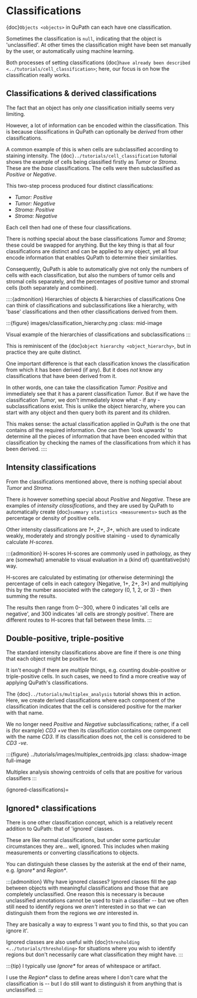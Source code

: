 # Classifications

{doc}`Objects <objects>` in QuPath can each have one classification.

Sometimes the classification is `null`, indicating that the object is 'unclassified'.
At other times the classification might have been set manually by the user, or automatically using machine learning.

Both processes of setting classifications {doc}`have already been described <../tutorials/cell_classification>`; here, our focus is on how the classification really works.

## Classifications & derived classifications

The fact that an object has only *one* classification initially seems very limiting.

However, a lot of information can be encoded within the classification.
This is because classifications in QuPath can optionally be *derived* from other classifications.

A common example of this is when cells are subclassified according to staining intensity.
The {doc}`../tutorials/cell_classification` tutorial shows the example of cells being classified firstly as *Tumor* or *Stroma*.
These are the *base* classifications.
The cells were then subclassified as *Positive* or *Negative*.

This two-step process produced four distinct classifications:

- *Tumor: Positive*
- *Tumor: Negative*
- *Stroma: Positive*
- *Stroma: Negative*

Each cell then had one of these four classifications.

There is nothing special about the base classifications *Tumor* and *Stroma*; these could be swapped for anything.
But the key thing is that all four classifications are distinct and can be applied to any object, yet all four encode information that enables QuPath to determine their similarities.

Consequently, QuPath is able to automatically give not only the numbers of cells with each classification, but also the numbers of tumor cells and stromal cells separately, and the percentages of positive tumor and stromal cells (both separately and combined).

::::{admonition} Hierarchies of objects & hierarchies of classifications
One can think of classifications and subclassifications like a hierarchy, with 'base' classifications and then other classifications derived from them.

:::{figure} images/classification_hierarchy.png
:class: mid-image

Visual example of the hierarchies of classifications and subclassifications
:::

This is reminiscent of the {doc}`object hierarchy <object_hierarchy>`, but in practice they are quite distinct.

One important difference is that each classification knows the classification from which it has been derived (if any).
But it does *not* know any classifications that have been derived from it.

In other words, one can take the classification *Tumor: Positive* and immediately see that it has a parent classification *Tumor*.
But if we have the classification *Tumor*, we don't immediately know what - if any - subclassifications exist.
This is unlike the object hierarchy, where you can start with any object and then query both its parent and its children.

This makes sense: the actual classification applied in QuPath is the one that contains *all* the required information.
One can then 'look upwards' to determine all the pieces of information that have been encoded within that classification by checking the names of the classifications from which it has been derived.
::::

## Intensity classifications

From the classifications mentioned above, there is nothing special about *Tumor* and *Stroma*.

There *is* however something special about *Positive* and *Negative*.
These are examples of *intensity classifications*, and they are used by QuPath to automatically create {doc}`summary statistics <measurements>` such as the percentage or density of positive cells.

Other intensity classifications are *1+*, *2+*, *3+*, which are used to indicate weakly, moderately and strongly positive staining - used to dynamically calculate *H-scores*.

:::{admonition} H-scores
H-scores are commonly used in pathology, as they are (somewhat) amenable to visual evaluation in a (kind of) quantitative(ish) way.

H-scores are calculated by estimating (or otherwise determining) the percentage of cells in each category (Negative, 1+, 2+, 3+) and multiplying this by the number associated with the category (0, 1, 2, or 3) - then summing the results.

The results then range from 0--300, where 0 indicates 'all cells are negative', and 300 indicates 'all cells are strongly positive'.
There are different routes to H-scores that fall between these limits.
:::

## Double-positive, triple-positive

The standard intensity classifications above are fine if there is *one* thing that each object might be positive for.

It isn't enough if there are *multiple* things, e.g. counting double-positive or triple-positive cells.
In such cases, we need to find a more creative way of applying QuPath's classifications.

The {doc}`../tutorials/multiplex_analysis` tutorial shows this in action.
Here, we create derived classifications where each component of the classification indicates that the cell is considered positive for the marker with that name.

We no longer need *Positive* and *Negative* subclassifications; rather, if a cell is (for example) *CD3 +ve* then its classification contains one component with the name *CD3*.
If its classification does not, the cell is considered to be *CD3 -ve*.

:::{figure} ../tutorials/images/multiplex_centroids.jpg
:class: shadow-image full-image

Multiplex analysis showing centroids of cells that are positive for various classifiers
:::

<!-- todo: update screenie -->

(ignored-classifications)=
## Ignored\* classifications

There is one other classification concept, which is a relatively recent addition to QuPath: that of 'ignored' classes.

These are like normal classifications, but under some particular circumstances they are... well, ignored.
This includes when making measurements or converting classifications to objects.

You can distinguish these classes by the asterisk at the end of their name, e.g. *Ignore\** and *Region\**.

:::{admonition} Why have ignored classes?
Ignored classes fill the gap between objects with meaningful classifications and those that are completely unclassified.
One reason this is necessary is because unclassified annotations cannot be used to train a classifier -- but we often still need to identify regions we *aren't* interested in so that we can distinguish them from the regions we *are* interested in.

They are basically a way to express 'I want you to find this, so that you can ignore it'.

Ignored classes are also useful with {doc}`thresholding <../tutorials/thresholding>` for situations where you wish to identify regions but don't necessarily care what classification they might have.
:::

:::{tip}
I typically use *Ignore\** for areas of whitespace or artifact.

I use the *Region\** class to define areas where I don't care what the classification is -- but I do still want to distinguish it from anything that is unclassified.
:::
